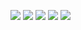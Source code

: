 ![](http://github-profile-summary-cards.vercel.app/api/cards/profile-details?username=cmhhelgeson&theme=2077)
![](http://github-profile-summary-cards.vercel.app/api/cards/repos-per-language?username=cmhhelgeson&theme=2077)
![](http://github-profile-summary-cards.vercel.app/api/cards/most-commit-language?username=cmhhelgeson&theme=2077)
![](http://github-profile-summary-cards.vercel.app/api/cards/stats?username=cmhhelgeson&theme=2077)
![](http://github-profile-summary-cards.vercel.app/api/cards/productive-time?username=cmhhelgeson&theme=2077&utcOffset=8)
